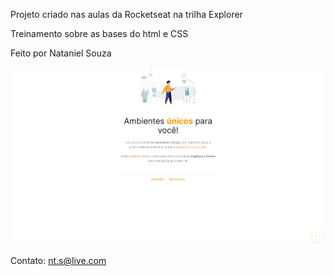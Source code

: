 Projeto criado nas aulas da Rocketseat na trilha Explorer

Treinamento sobre as bases do html e CSS

Feito por Nataniel Souza

![preview](images/preview.jpg)

Contato: nt.s@live.com